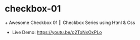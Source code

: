 # checkbox-01
$+$ Awesome Checkbox 01 || Checkbox Series using Html &amp; Css
 - Live Demo: https://youtu.be/o2ToNxOxPLo
